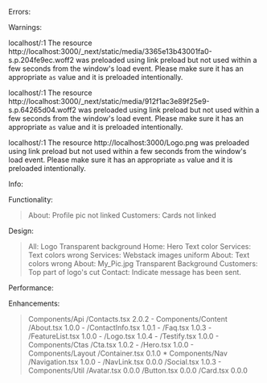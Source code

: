 Errors:


Warnings:

localhost/:1 The resource http://localhost:3000/_next/static/media/3365e13b43001fa0-s.p.204fe9ec.woff2 was preloaded using link preload but not used within a few seconds from the window's load event. Please make sure it has an appropriate `as` value and it is preloaded intentionally.

localhost/:1 The resource http://localhost:3000/_next/static/media/912f1ac3e89f25e9-s.p.64265d04.woff2 was preloaded using link preload but not used within a few seconds from the window's load event. Please make sure it has an appropriate `as` value and it is preloaded intentionally.

localhost/:1 The resource http://localhost:3000/Logo.png was preloaded using link preload but not used within a few seconds from the window's load event. Please make sure it has an appropriate `as` value and it is preloaded intentionally.

Info:


Functionality:
   > About:       Profile pic not linked
   > Customers:   Cards not linked

Design:
   > All:         Logo Transparent background
   > Home: Hero   Text color
   > Services:    Text colors wrong
   > Services:    Webstack images uniform
   > About:       Text colors wrong
   > About:       My_Pic.jpg Transparent Background
   > Customers:   Top part of logo's cut
   > Contact:     Indicate message has been sent.

Performance:



Enhancements:
   > Components/Api
      /Contacts.tsx        2.0.2 -
   > Components/Content
      /About.tsx           1.0.0 -
      /ContactInfo.tsx     1.0.1 -
      /Faq.tsx             1.0.3 -
      /FeatureList.tsx     1.0.0 -
      /Logo.tsx            1.0.4 - 
      /Testify.tsx         1.0.0 -
   > Components/Ctas
      /Cta.tsx             1.0.2 -
      /Hero.tsx            1.0.0 -
   > Components/Layout
      /Container.tsx       0.1.0 *
   > Components/Nav
      /Navigation.tsx      1.0.0 -
      /NavLink.tsx         0.0.0 
      /Social.tsx          1.0.3 -
   > Components/Util
      /Avatar.tsx          0.0.0 
      /Button.tsx          0.0.0 
      /Card.tsx            0.0.0 
 
